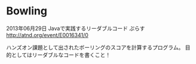 Bowling
=======
2013年06月29日
Javaで実践するリーダブルコード ぷらす
http://atnd.org/event/E0016341/0

ハンズオン課題として出されたボーリングのスコアを計算するプログラム。
目的としてはリーダブルなコードを書くこと！
